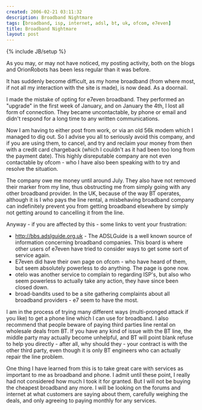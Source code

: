 ```yaml
---
created: 2006-02-21 03:11:32
description: Broadband Nightmare
tags: [broadband, isp, internet, adsl, bt, uk, ofcom, e7even]
title: Broadband Nightmare
layout: post
---
```

{% include JB/setup %}

As you may, or may not have noticed, my posting activity, both on the blogs and OrionRobots has been less regular than it was before.

It has suddenly become difficult, as my home broadband (from where most, if not all my interaction with the site is made), is now dead. As a doornail.

I made the mistake of opting for e7even broadband. They performed an "upgrade" in the first week of January, and on January the 4th, I lost all form of connection. They became uncontactable, by phone or email and didn't respond for a long time to any written communications.

Now I am having to either post from work, or via an old 56k modem which I managed to dig out. So I advise you all to seriously avoid this company, and if you are using them, to cancel, and try and reclaim your money from then with a credit card chargeback (which I couldn't as it had been too long from the payment date). This highly disreputable company are not even contactable by ofcom - who I have also been speaking with to try and resolve the situation.

The company owe me money until around July. They also have not removed their marker from my line, thus obstructing me from simply going with any other broadband provider. In the UK, because of the way BT operates, although it is I who pays the line rental, a misbehaving broadband company can indefinitely prevent you from getting broadband elsewhere by simply not getting around to cancelling it from the line.

Anyway - if you are affected by this - some links to vent your frustration:

* <http://bbs.adslguide.org.uk> - The ADSLGuide is a well known source of information concerning broadband companies. This board is where other users of e7even have tried to consider ways to get some sort of service again.
* E7even did have their own page on ofcom - who have heard of them, but seem absolutely powerless to do anything. The page is gone now.
* otelo was another service to complain to regarding ISP's, but also who seem powerless to actually take any action, they have since been closed down.
* broad-bandits used to be a site gathering complaints about all broadband providers - e7 seem to have the most.

I am in the process of trying many different ways (multi-pronged attack if you like) to get a phone line which I can use for broadband. I also recommend that people beware of paying third parties line rental on wholesale deals from BT. If you have any kind of issue with the BT line, the middle party may actually become unhelpful, and BT will point blank refuse to help you directly - after all, why should they - your contract is with the other third party, even though it is only BT engineers who can actually repair the line problem.

One thing I have learned from this is to take great care with services as important to me as broadband and phone. I admit until these point, I really had not considered how much I took it for granted. But I will not be buying the cheapest broadband any more. I will be looking on the forums and internet at what customers are saying about them, carefully weighing the deals, and only agreeing to paying monthly for any services.

